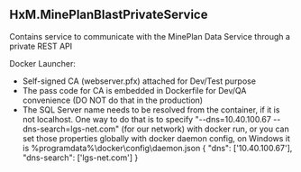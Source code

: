 ## HxM.MinePlanBlastPrivateService

Contains service to communicate with the MinePlan Data Service through a private REST API

Docker Launcher:
- Self-signed CA (webserver.pfx) attached for Dev/Test purpose
- The pass code for CA is embedded in Dockerfile for Dev/QA convenience (DO NOT do that in the production)
- The SQL Server name needs to be resolved from the container, if it is not localhost.
  One way to do that is to specify "--dns=10.40.100.67 --dns-search=lgs-net.com" (for our network) with docker run,
  or you can set those properties globally with docker daemon config, on Windows it is %programdata%\docker\config\daemon.json
  {
  "dns": ['10.40.100.67'],
  "dns-search": ['lgs-net.com']
  }